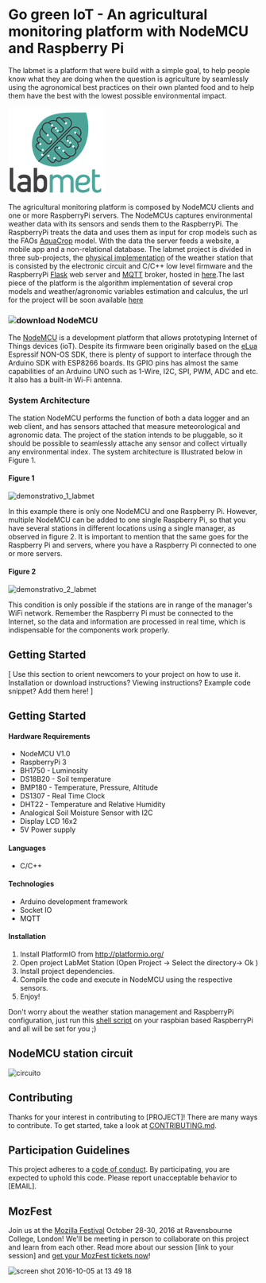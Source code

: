 # Go green IoT - An agricultural monitoring platform with NodeMCU and Raspberry Pi

The labmet is a platform that were build with a simple goal, to help people know what they are doing when the question is agriculture by seamlessly using the agronomical best practices on their own planted food and to help them have the best with the lowest possible environmental impact.

![download](https://raw.githubusercontent.com/lab804/labmet-server/labmet_libraries/app/static/img/Logo.png)

The agricultural monitoring platform is composed by NodeMCU clients and one or more
RaspberryPi servers. The NodeMCUs captures environmental weather data with its
sensors and sends them to the RaspberryPi. The RaspberryPi treats the data and uses them as input for crop models such as the FAOs
[AquaCrop](http://www.fao.org/nr/water/docs/irrigationdrainage66.pdf) model.
With the data the server feeds a website, a mobile app and a non-relational database.
The labmet project is divided in three sub-projects, the [physical implementation](https://github.com/lab804/labmet-weatherstation)
of the weather station that is consisted by the electronic circuit and C/C++
low level firmware and the RaspberryPi [Flask](http://flask.pocoo.org/) web server
and [MQTT](http://mqtt.org/) broker, hosted in [here](https://github.com/lab804).The last piece of the platform is the algorithm implementation of several crop models and weather/agronomic variables estimation and calculus, the url for the project will be soon available [here](https://github.com/lab804)

### ![download](https://avatars1.githubusercontent.com/u/9865736?v=3&s=40)  NodeMCU


The [NodeMCU](http://nodemcu.com/index_en.html) is a development platform that allows prototyping Internet of Things devices (ioT). Despite its firmware been originally based on the [eLua](http://www.eluaproject.net/) Espressif NON-OS SDK, there is plenty of support to interface through the Arduino SDK with ESP8266 boards. Its GPIO pins has almost the same capabilities of an Arduino UNO such as 1-Wire, I2C, SPI, PWM, ADC and etc. It also has a built-in Wi-Fi antenna.

### System Architecture


The station NodeMCU performs the function of both a data logger and an web client, and has sensors attached that measure meteorological and agronomic data. The project of the station intends to be pluggable, so it should be possible to seamlessly attache any sensor and collect virtually any environmental index. The system architecture is Illustrated below in Figure 1.

#### Figure 1

![demonstrativo_1_labmet](https://cloud.githubusercontent.com/assets/22622042/19085103/771c335a-8a3f-11e6-8490-23a1b3c566d1.png)

In this example there is only one NodeMCU and one Raspberry Pi. However, multiple
NodeMCU can be added to one single Raspberry Pi, so that you have several stations
in different locations using a single manager, as observed in figure 2. It is
important to mention that the same goes for the Raspberry Pi and servers,
where you have a Raspberry Pi connected to one or more servers.

#### Figure 2
![demonstrativo_2_labmet](https://cloud.githubusercontent.com/assets/22622042/19085120/902669d8-8a3f-11e6-85ad-532257b41262.png)

This condition is only possible if the stations are in range of the manager's
WiFi network. Remember the Raspberry Pi must be connected to the Internet, so the
data and information are processed in real time, which is indispensable for
the components work properly.

## Getting Started

[ Use this section to orient newcomers to your project on how to use it. Installation or download instructions? Viewing instructions? Example code snippet? Add them here! ]

## Getting Started
#### Hardware Requirements
* NodeMCU V1.0
* RaspberryPi 3
* BH1750 - Luminosity
* DS18B20 - Soil temperature
* BMP180 - Temperature, Pressure, Altitude
* DS1307 - Real Time Clock
* DHT22 - Temperature and Relative Humidity
* Analogical Soil Moisture Sensor with I2C
* Display LCD 16x2
* 5V Power supply

#### Languages
* C/C++

#### Technologies
* Arduino development framework
* Socket IO
* MQTT

#### Installation
1. Install PlatformIO from http://platformio.org/
2. Open project LabMet Station (Open Project -> Select the directory-> Ok )
3. Install project dependencies.
4. Compile the code and execute in NodeMCU using the respective sensors.
6. Enjoy!

Don't worry about the weather station management and RaspberryPi configuration, just run this [shell script](https://github.com/lab804/generate-ap) on your raspbian based RaspberryPi and all will be set for you ;)

## NodeMCU station circuit

![circuito](https://cloud.githubusercontent.com/assets/22622042/19351694/26adbb3c-9133-11e6-9deb-8bcb81a0384c.png)


## Contributing

Thanks for your interest in contributing to [PROJECT]! There are many ways to contribute. To get started, take a look at [CONTRIBUTING.md](CONTRIBUTING.md).

## Participation Guidelines

This project adheres to a [code of conduct](CODE_OF_CONDUCT.md). By participating, you are expected to uphold this code. Please report unacceptable behavior to [EMAIL].

## MozFest

Join us at the [Mozilla Festival](http://mozillafestival.org/) October 28-30, 2016 at Ravensbourne College, London! We'll be meeting in person to collaborate on this project and learn from each other. Read more about our session [link to your session] and [get your MozFest tickets now](https://mozillafestival.org/tickets)!

![screen shot 2016-10-05 at 13 49 18](https://cloud.githubusercontent.com/assets/617994/19124773/8da8a3ce-8b02-11e6-9a11-5166e5179499.png)
